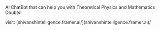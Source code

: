AI ChatBot that can help you with Theoretical Physics and Mathematics Doubts!

<p>visit: [shivanshintelligence.framer.ai/](shivanshintelligence.framer.ai)/</p>
